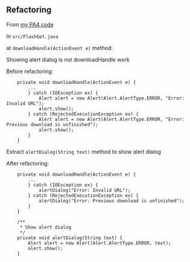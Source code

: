## Refactoring

From [my PA4 code](https://github.com/OOP2020/PA4-Bheem6005)

In `src/FlashGet.java`

at `downloadHandle(ActionEvent e)` method:

Showing alert dialog is not downloadHandle work

Before refactoring:
```
    private void downloadHandle(ActionEvent e) {
        ...
        } catch (IOException ex) {
            Alert alert = new Alert(Alert.AlertType.ERROR, "Error: Invalid URL");
            alert.show();
        } catch (RejectedExecutionException ex) {
            Alert alert = new Alert(Alert.AlertType.ERROR, "Error: Previous download is unfinished");
            alert.show();
        }
    }
```
Extract `alertDialog(String text)` method to show alert dialog

After refactoring:
```
    private void downloadHandle(ActionEvent e) {
        ...
        } catch (IOException ex) {
            alertDialog("Error: Invalid URL");
        } catch (RejectedExecutionException ex) {
            alertDialog("Error: Previous download is unfinished");
        }
    }

    /**
     * Show alert dialog
     */
    private void alertDialog(String text) {
        Alert alert = new Alert(Alert.AlertType.ERROR, text);
        alert.show();
    }
```